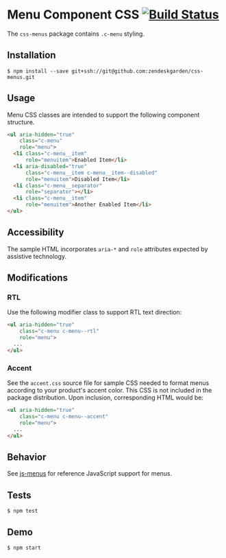 # Menu Component CSS [![Build Status](https://travis-ci.com/zendeskgarden/css-menus.svg?token=dDt9s6smCMgz269xNbpz)](https://travis-ci.com/zendeskgarden/css-menus)

The `css-menus` package contains `.c-menu` styling.

## Installation

    $ npm install --save git+ssh://git@github.com:zendeskgarden/css-menus.git

## Usage

Menu CSS classes are intended to support the following component structure.

```html
<ul aria-hidden="true"
    class="c-menu"
    role="menu">
  <li class="c-menu__item"
      role="menuitem">Enabled Item</li>
  <li aria-disabled="true"
      class="c-menu__item c-menu__item--disabled"
      role="menuitem">Disabled Item</li>
  <li class="c-menu__separator"
      role="separator"></li>
  <li class="c-menu__item"
      role="menuitem">Another Enabled Item</li>
</ul>
```

## Accessibility

The sample HTML incorporates `aria-*` and `role` attributes expected by
assistive technology.

## Modifications

### RTL

Use the following modifier class to support RTL text direction:

```html
<ul aria-hidden="true"
    class="c-menu c-menu--rtl"
    role="menu">
  ...
</ul>
```

### Accent

See the `accent.css` source file for sample CSS needed to format menus
according to your product's accent color. This CSS is not included in
the package distribution. Upon inclusion, corresponding HTML would be:

```html
<ul aria-hidden="true"
    class="c-menu c-menu--accent"
    role="menu">
  ...
</ul>
```

## Behavior

See [js-menus](https://github.com/zendeskgarden/js-menus) for reference
JavaScript support for menus.

## Tests

    $ npm test

## Demo

    $ npm start
